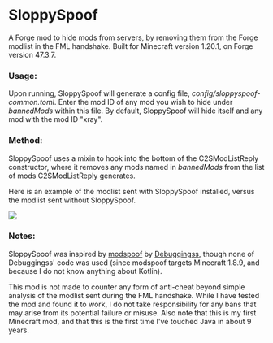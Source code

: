 # SloppySpoof
A Forge mod to hide mods from servers, by removing them from the Forge modlist in the FML handshake. Built for Minecraft version 1.20.1, on Forge version 47.3.7.

### Usage:
Upon running, SloppySpoof will generate a config file, _config/sloppyspoof-common.toml_. Enter the mod ID of any mod you wish to hide under _bannedMods_ within this file. By default, SloppySpoof will hide itself and any mod with the mod ID "xray". 

### Method:
SloppySpoof uses a mixin to hook into the bottom of the C2SModListReply constructor, where it removes any mods named in _bannedMods_ from the list of mods C2SModListReply generates.

Here is an example of the modlist sent with SloppySpoof installed, versus the modlist sent without SloppySpoof.

<img src="https://images2.imgbox.com/7d/e8/1k0xBW23_o.png">

### Notes:
SloppySpoof was inspired by [modspoof](https://github.com/Debuggingss/modspoof) by [Debuggingss](https://github.com/Debuggingss), though none of Debuggingss' code was used (since modspoof targets Minecraft 1.8.9, and because I do not know anything about Kotlin).

This mod is not made to counter any form of anti-cheat beyond simple analysis of the modlist sent during the FML handshake. While I have tested the mod and found it to work, I do not take responsibility for any bans that may arise from its potential failure or misuse. Also note that this is my first Minecraft mod, and that this is the first time I've touched Java in about 9 years.
